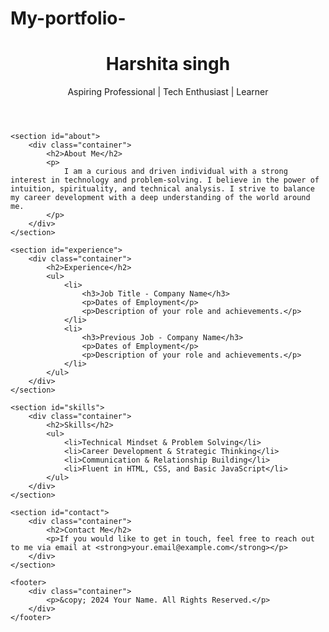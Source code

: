 # My-portfolio-
<!DOCTYPE html>
<html lang="en">
<head>
    <meta charset="UTF-8">
    <meta name="viewport" content="width=device-width, initial-scale=1.0">
    <meta http-equiv="X-UA-Compatible" content="ie=edge">
    <title>Harshita Singh - Portfolio</title>
    <link rel="stylesheet" href="styles.css">
</head>
<body>
    <header>
        <div class="container">
            <h1>Harshita singh</h1>
            <p class="title">Aspiring Professional | Tech Enthusiast | Learner</p>
        </div>
    </header>

    <section id="about">
        <div class="container">
            <h2>About Me</h2>
            <p>
                I am a curious and driven individual with a strong interest in technology and problem-solving. I believe in the power of intuition, spirituality, and technical analysis. I strive to balance my career development with a deep understanding of the world around me.
            </p>
        </div>
    </section>

    <section id="experience">
        <div class="container">
            <h2>Experience</h2>
            <ul>
                <li>
                    <h3>Job Title - Company Name</h3>
                    <p>Dates of Employment</p>
                    <p>Description of your role and achievements.</p>
                </li>
                <li>
                    <h3>Previous Job - Company Name</h3>
                    <p>Dates of Employment</p>
                    <p>Description of your role and achievements.</p>
                </li>
            </ul>
        </div>
    </section>

    <section id="skills">
        <div class="container">
            <h2>Skills</h2>
            <ul>
                <li>Technical Mindset & Problem Solving</li>
                <li>Career Development & Strategic Thinking</li>
                <li>Communication & Relationship Building</li>
                <li>Fluent in HTML, CSS, and Basic JavaScript</li>
            </ul>
        </div>
    </section>

    <section id="contact">
        <div class="container">
            <h2>Contact Me</h2>
            <p>If you would like to get in touch, feel free to reach out to me via email at <strong>your.email@example.com</strong></p>
        </div>
    </section>

    <footer>
        <div class="container">
            <p>&copy; 2024 Your Name. All Rights Reserved.</p>
        </div>
    </footer>
</body>
</html>
